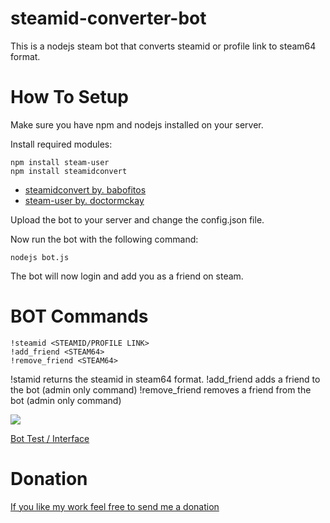 # steamid-converter-bot #
This is a nodejs steam bot that converts steamid or profile link to steam64 format.

# How To Setup #
Make sure you have npm and nodejs installed on your server.

Install required modules:
  ```
  npm install steam-user
  npm install steamidconvert
  ```
  - [steamidconvert by. babofitos](https://www.npmjs.com/package/steamidconvert)
  - [steam-user by. doctormckay](https://www.npmjs.com/package/steam-user)

Upload the bot to your server and change the config.json file.

Now run the bot with the following command:
  ```
  nodejs bot.js
  ```

The bot will now login and add you as a friend on steam.

# BOT Commands #
```
!steamid <STEAMID/PROFILE LINK>
!add_friend <STEAM64>
!remove_friend <STEAM64>
```
!stamid returns the steamid in steam64 format.
!add_friend adds a friend to the bot (admin only command)
!remove_friend removes a friend from the bot (admin only command)

<img src="http://i.imgur.com/p3hE7iv.png" />

[Bot Test / Interface](http://i.imgur.com/p3hE7iv.png)

# Donation #

[If you like my work feel free to send me a donation](https://steamcommunity.com/tradeoffer/new/?partner=44509024&token=u1I8566N)
